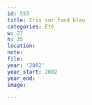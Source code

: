 ```yaml
---
id: 553
title: Iris sur fond bleu
categories: Eté
w: 27
h: 35
location:
note:
file:
year: '2002'
year_start: 2002
year_end:
image:

---
```

